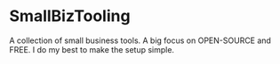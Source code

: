 # SmallBizTooling
A collection of small business tools. A big focus on OPEN-SOURCE and FREE. I do my best to make the setup simple.
